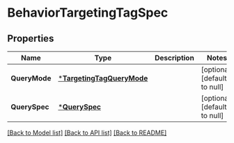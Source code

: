 # BehaviorTargetingTagSpec

## Properties
Name | Type | Description | Notes
------------ | ------------- | ------------- | -------------
**QueryMode** | [***TargetingTagQueryMode**](TargetingTagQueryMode.md) |  | [optional] [default to null]
**QuerySpec** | [***QuerySpec**](query_spec.md) |  | [optional] [default to null]

[[Back to Model list]](../README.md#documentation-for-models) [[Back to API list]](../README.md#documentation-for-api-endpoints) [[Back to README]](../README.md)


